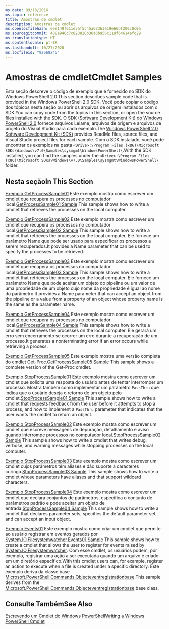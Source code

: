```yaml
---
ms.date: 09/13/2016
ms.topic: reference
title: Amostras de cmdlet
description: Amostras de cmdlet
ms.openlocfilehash: 6ee149f611e5af5c45a62363e19e66bf200c0c0a
ms.sourcegitcommit: 488a940c7c828820b36a6ba56c119f64614afc29
ms.translationtype: HT
ms.contentlocale: pt-BR
ms.lasthandoff: 10/27/2020
ms.locfileid: "92668245"
---
```

# <a name="cmdlet-samples"></a><span data-ttu-id="0ab82-103">Amostras de cmdlet</span><span class="sxs-lookup"><span data-stu-id="0ab82-103">Cmdlet Samples</span></span>

<span data-ttu-id="0ab82-104">Esta seção descreve o código de exemplo que é fornecido no SDK do Windows PowerShell 2.0.</span><span class="sxs-lookup"><span data-stu-id="0ab82-104">This section describes sample code that is provided in the Windows PowerShell 2.0 SDK.</span></span> <span data-ttu-id="0ab82-105">Você pode copiar o código dos tópicos nesta seção ou abrir os arquivos de origem instalados com o SDK.</span><span class="sxs-lookup"><span data-stu-id="0ab82-105">You can copy code from the topics in this section, or open the source files installed with the SDK.</span></span> <span data-ttu-id="0ab82-106">O [SDK (Software Development Kit) do Windows PowerShell 2.0](https://www.microsoft.com/download/details.aspx?id=2560) fornece arquivos Leiame, arquivos de origem e arquivos de projeto do Visual Studio para cada exemplo.</span><span class="sxs-lookup"><span data-stu-id="0ab82-106">The [Windows PowerShell 2.0 Software Development Kit (SDK)](https://www.microsoft.com/download/details.aspx?id=2560) provides ReadMe files, source files, and Visual Studio project files for each sample.</span></span> <span data-ttu-id="0ab82-107">Com o SDK instalado, você pode encontrar os exemplos na pasta `<Drive>:\Program Files (x86)\Microsoft SDKs\Windows\v7.0\Samples\sysmgmt\WindowsPowerShell\`.</span><span class="sxs-lookup"><span data-stu-id="0ab82-107">With the SDK installed, you can find the samples under the `<Drive>:\Program Files (x86)\Microsoft SDKs\Windows\v7.0\Samples\sysmgmt\WindowsPowerShell\` folder.</span></span>

## <a name="in-this-section"></a><span data-ttu-id="0ab82-108">Nesta seção</span><span class="sxs-lookup"><span data-stu-id="0ab82-108">In This Section</span></span>

<span data-ttu-id="0ab82-109">[Exemplo GetProcessSample01](./getprocesssample01-sample.md) Este exemplo mostra como escrever um cmdlet que recupera os processos no computador local.</span><span class="sxs-lookup"><span data-stu-id="0ab82-109">[GetProcessSample01 Sample](./getprocesssample01-sample.md) This sample shows how to write a cmdlet that retrieves the processes on the local computer.</span></span>

<span data-ttu-id="0ab82-110">[Exemplo GetProcessSample02](./getprocesssample02-sample.md) Este exemplo mostra como escrever um cmdlet que recupera os processos no computador local.</span><span class="sxs-lookup"><span data-stu-id="0ab82-110">[GetProcessSample02 Sample](./getprocesssample02-sample.md) This sample shows how to write a cmdlet that retrieves the processes on the local computer.</span></span> <span data-ttu-id="0ab82-111">Ele fornece um parâmetro Name que pode ser usado para especificar os processos a serem recuperados.</span><span class="sxs-lookup"><span data-stu-id="0ab82-111">It provides a Name parameter that can be used to specify the processes to be retrieved.</span></span>

<span data-ttu-id="0ab82-112">[Exemplo GetProcessSample03](./getprocesssample03-sample.md) Este exemplo mostra como escrever um cmdlet que recupera os processos no computador local.</span><span class="sxs-lookup"><span data-stu-id="0ab82-112">[GetProcessSample03 Sample](./getprocesssample03-sample.md) This sample shows how to write a cmdlet that retrieves the processes on the local computer.</span></span> <span data-ttu-id="0ab82-113">Ele fornece um parâmetro Name que pode aceitar um objeto do pipeline ou um valor de uma propriedade de um objeto cujo nome da propriedade é igual ao nome do parâmetro.</span><span class="sxs-lookup"><span data-stu-id="0ab82-113">It provides a Name parameter that can accept an object from the pipeline or a value from a property of an object whose property name is the same as the parameter name.</span></span>

<span data-ttu-id="0ab82-114">[Exemplo GetProcessSample04](./getprocesssample04-sample.md) Este exemplo mostra como escrever um cmdlet que recupera os processos no computador local.</span><span class="sxs-lookup"><span data-stu-id="0ab82-114">[GetProcessSample04 Sample](./getprocesssample04-sample.md) This sample shows how to write a cmdlet that retrieves the processes on the local computer.</span></span> <span data-ttu-id="0ab82-115">Ele gerará um erro sem encerramento se ocorrer um erro durante a recuperação de um processo.</span><span class="sxs-lookup"><span data-stu-id="0ab82-115">It generates a nonterminating error if an error occurs while retrieving a process.</span></span>

<span data-ttu-id="0ab82-116">[Exemplo GetProcessSample05](./getprocesssample05-sample.md) Este exemplo mostra uma versão completa do cmdlet Get-Proc.</span><span class="sxs-lookup"><span data-stu-id="0ab82-116">[GetProcessSample05 Sample](./getprocesssample05-sample.md) This sample shows a complete version of the Get-Proc cmdlet.</span></span>

<span data-ttu-id="0ab82-117">[Exemplo StopProcessSample01](./stopprocesssample01-sample.md) Este exemplo mostra como escrever um cmdlet que solicita uma resposta do usuário antes de tentar interromper um processo. Mostra também como implementar um parâmetro `PassThru` que indica que o usuário deseja o retorno de um objeto pelo cmdlet.</span><span class="sxs-lookup"><span data-stu-id="0ab82-117">[StopProcessSample01 Sample](./stopprocesssample01-sample.md) This sample shows how to write a cmdlet that requests feedback from the user before it attempts to stop a process, and how to implement a `PassThru` parameter that indicates that the user wants the cmdlet to return an object.</span></span>

<span data-ttu-id="0ab82-118">[Exemplo StopProcessSample02](./stopprocesssample02-sample.md) Este exemplo mostra como escrever um cmdlet que escreve mensagens de depuração, detalhamento e aviso quando interrompe processos no computador local.</span><span class="sxs-lookup"><span data-stu-id="0ab82-118">[StopProcessSample02 Sample](./stopprocesssample02-sample.md) This sample shows how to write a cmdlet that writes debug, verbose, and warning messages while stopping processes on the local computer.</span></span>

<span data-ttu-id="0ab82-119">[Exemplo StopProcessSample03](./stopprocesssample03-sample.md) Este exemplo mostra como escrever um cmdlet cujos parâmetros têm aliases e dão suporte a caracteres curinga.</span><span class="sxs-lookup"><span data-stu-id="0ab82-119">[StopProcessSample03 Sample](./stopprocesssample03-sample.md) This sample shows how to write a cmdlet whose parameters have aliases and that support wildcard characters.</span></span>

<span data-ttu-id="0ab82-120">[Exemplo StopProcessSample04](./stopprocesssample04-sample.md) Este exemplo mostra como escrever um cmdlet que declara conjuntos de parâmetros, especifica o conjunto de parâmetros padrão e pode aceitar um objeto de entrada.</span><span class="sxs-lookup"><span data-stu-id="0ab82-120">[StopProcessSample04 Sample](./stopprocesssample04-sample.md) This sample shows how to write a cmdlet that declares parameter sets, specifies the default parameter set, and can accept an input object.</span></span>

<span data-ttu-id="0ab82-121">[Exemplo Events01](./events01-sample.md) Este exemplo mostra como criar um cmdlet que permite ao usuário registrar em eventos gerados por [System.IO.Filesystemwatcher](/dotnet/api/System.IO.FileSystemWatcher).</span><span class="sxs-lookup"><span data-stu-id="0ab82-121">[Events01 Sample](./events01-sample.md) This sample shows how to create a cmdlet that allows the user to register for events raised by [System.IO.Filesystemwatcher](/dotnet/api/System.IO.FileSystemWatcher).</span></span> <span data-ttu-id="0ab82-122">Com esse cmdlet, os usuários podem, por exemplo, registrar uma ação a ser executada quando um arquivo é criado em um diretório específico.</span><span class="sxs-lookup"><span data-stu-id="0ab82-122">With this cmdlet users can, for example, register an action to execute when a file is created under a specific directory.</span></span> <span data-ttu-id="0ab82-123">Este exemplo deriva da classe base [Microsoft.PowerShell.Commands.Objecteventregistrationbase](/dotnet/api/Microsoft.PowerShell.Commands.ObjectEventRegistrationBase).</span><span class="sxs-lookup"><span data-stu-id="0ab82-123">This sample derives from the [Microsoft.PowerShell.Commands.Objecteventregistrationbase](/dotnet/api/Microsoft.PowerShell.Commands.ObjectEventRegistrationBase) base class.</span></span>

## <a name="see-also"></a><span data-ttu-id="0ab82-124">Consulte Também</span><span class="sxs-lookup"><span data-stu-id="0ab82-124">See Also</span></span>

[<span data-ttu-id="0ab82-125">Escrevendo um Cmdlet do Windows PowerShell</span><span class="sxs-lookup"><span data-stu-id="0ab82-125">Writing a Windows PowerShell Cmdlet</span></span>](./writing-a-windows-powershell-cmdlet.md)
